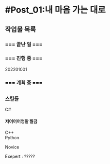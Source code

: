 # #Post_01:내 마음 가는 대로  

## 작업물 목록
### === 끝난 일 ===
### === 진행 중 ===  
202201001
### === 계획 중 ===
##
### 스킬들
C#
#### 저어어어엉말 찔끔
C++  
Python  

Novice



Exepert : ?????


<!--
**chocokart2/chocokart2** is a ✨ _special_ ✨ repository because its `README.md` (this file) appears on your GitHub profile.

Here are some ideas to get you started:

- 🔭 I’m currently working on ...
- 🌱 I’m currently learning ...
- 👯 I’m looking to collaborate on ...
- 🤔 I’m looking for help with ...
- 💬 Ask me about ...
- 📫 How to reach me: ...
- 😄 Pronouns: ...
- ⚡ Fun fact: ...
-->
